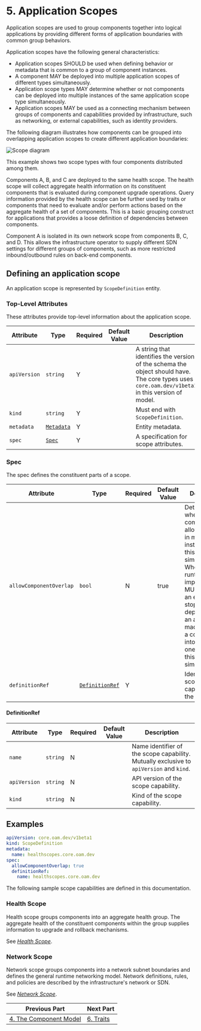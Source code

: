 # 5. Application Scopes

Application scopes are used to group components together into logical applications by providing different forms of application boundaries with common group behaviors.

Application scopes have the following general characteristics:

 - Application scopes SHOULD be used when defining behavior or metadata that is common to a group of component instances.
 - A component MAY be deployed into multiple application scopes of different types simultaneously.
 - Application scope types MAY determine whether or not components can be deployed into multiple instances of the same application scope type simultaneously.
 - Application scopes MAY be used as a connecting mechanism between groups of components and capabilities provided by infrastructure, such as networking, or external capabilities, such as identity providers.

The following diagram illustrates how components can be grouped into overlapping application scopes to create different application boundaries:

![Scope diagram][1]

This example shows two scope types with four components distributed among them.

Components A, B, and C are deployed to the same health scope. The health scope will collect aggregate health information on its constituent components that is evaluated during component upgrade operations. Query information provided by the health scope can be further used by traits or components that need to evaluate and/or perform actions based on the aggregate health of a set of components. This is a basic grouping construct for applications that provides a loose definition of dependencies between components.

Component A is isolated in its own network scope from components B, C, and D. This allows the infrastructure operator to supply different SDN settings for different groups of components, such as more restricted inbound/outbound rules on back-end components.

## Defining an application scope

An application scope is represented by `ScopeDefinition` entity.

### Top-Level Attributes

These attributes provide top-level information about the application scope.

| Attribute    | Type                                                 | Required | Default Value | Description                                                                                                                                     |
| ------------ | ---------------------------------------------------- | -------- | ------------- | ----------------------------------------------------------------------------------------------------------------------------------------------- |
| `apiVersion` | `string`                                             | Y        |               | A string that identifies the version of the schema the object should have. The core types uses `core.oam.dev/v1beta1` in this version of model. |
| `kind`       | `string`                                             | Y        |               | Must end with `ScopeDefinition`.                                                                                                                |
| `metadata`   | [`Metadata`](2.overview_and_terminology.md#metadata) | Y        |               | Entity metadata.                                                                                                                                |
| `spec`       | [`Spec`](#spec)                                      | Y        |               | A specification for scope attributes.                                                                                                           |

### Spec

The spec defines the constituent parts of a scope.

| Attribute               | Type                              | Required | Default Value | Description                                                                                                                                                                                                                                                                                         |
| ----------------------- | --------------------------------- | -------- | ------------- | --------------------------------------------------------------------------------------------------------------------------------------------------------------------------------------------------------------------------------------------------------------------------------------------------- |
| `allowComponentOverlap` | `bool`                            | N        | true          | Determines whether a component is allowed to be in multiple instances of this scope type simultaneously. When false, the runtime implementation MUST produce an error and stop deployment if an attempt is made to place a component into more than one instance of this scope type simultaneously. |
| `definitionRef`         | [`DefinitionRef`](#definitionref) | Y        |               | Identifier to scope capability in the platform.                                                                                                                                                                                                                                                     |

#### DefinitionRef

| Attribute    | Type     | Required | Default Value | Description                                                                             |
| ------------ | -------- | -------- | ------------- | --------------------------------------------------------------------------------------- |
| `name`       | `string` | N        |               | Name identifier of the scope capability. Mutually exclusive to `apiVersion` and `kind`. |
| `apiVersion` | `string` | N        |               | API version of the scope capability.                                                    |
| `kind`       | `string` | N        |               | Kind of the scope capability.                                                           |

## Examples

```yaml
apiVersion: core.oam.dev/v1beta1
kind: ScopeDefinition
metadata:
  name: healthscopes.core.oam.dev
spec:
  allowComponentOverlap: true
  definitionRef:
    name: healthscopes.core.oam.dev
```

The following sample scope capabilities are defined in this documentation.

### Health Scope

Health scope groups components into an aggregate health group. The aggregate health of the constituent components within the group supplies information to upgrade and rollback mechanisms.

See [*Health Scope*](standard/scopes/health_scope.md).

### Network Scope

Network scope groups components into a network subnet boundaries and defines the general runtime networking model. Network definitions, rules, and policies are described by the infrastructure's network or SDN.

See [*Network Scope*](standard/scopes/network_scope.md).

| Previous Part                                  | Next Part                |
| ---------------------------------------------- | ------------------------ |
| [4. The Component Model](3.component_model.md) | [6. Traits](6.traits.md) |

[1]: assets/scopes-diagram-1.png
